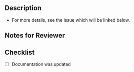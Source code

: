 ## Description
<!-- A quick blurb about merge request.  -->

- For more details, see the issue which will be linked below.


## Notes for Reviewer
<!-- What should the reviewer look out for? - Required -->




## Checklist

- [ ] Documentation was updated
